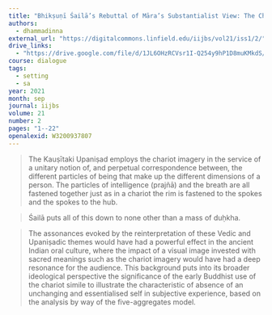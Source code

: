 ```yaml
---
title: "Bhikṣuṇī Śailā’s Rebuttal of Māra’s Substantialist View: The Chariot Simile in a Sūtra Quotation in the Abhidharmakośopāyikā-Ṭīkā"
authors:
  - dhammadinna
external_url: "https://digitalcommons.linfield.edu/iijbs/vol21/iss1/2/"
drive_links:
  - "https://drive.google.com/file/d/1JL6OHzRCVsr1I-Q254y9hP1D8muKMkdS/view?usp=drivesdk"
course: dialogue
tags:
  - setting
  - sa
year: 2021
month: sep
journal: iijbs
volume: 21
number: 2
pages: "1--22"
openalexid: W3200937807
---
```


> The Kauṣītaki Upaniṣad employs the chariot imagery in the service of a unitary notion of, and perpetual correspondence between, the different particles of being that make up the different dimensions of a person. The particles of intelligence (prajñā) and the breath are all fastened together just as in a chariot the rim is fastened to the spokes and the spokes to the hub.

> Śailā puts all of this down to none other than a mass of duḥkha.

> The assonances evoked by the reinterpretation of these Vedic and Upaniṣadic themes would have had a powerful effect in the ancient Indian oral culture, where the impact of a visual image invested with sacred meanings such as the chariot imagery would have had a deep resonance for the audience.
This background puts into its broader ideological perspective the significance of the early Buddhist use of the chariot simile to illustrate the characteristic of absence of an unchanging and essentialised self in subjective experience, based on the analysis by way of the five-aggregates model.
